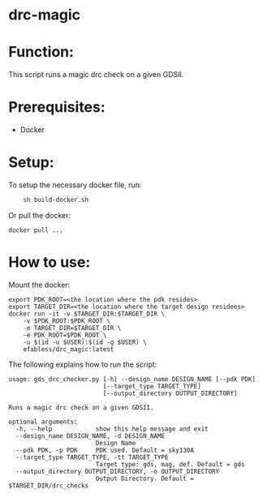 # drc-magic
# Function:

This script runs a magic drc check on a given GDSII.

# Prerequisites:

- Docker

# Setup:

To setup the necessary docker file, run:
```bash
    sh build-docker.sh
```

Or pull the docker:
```
docker pull ...
```
# How to use:

Mount the docker:

```
export PDK_ROOT=<the location where the pdk resides>
export TARGET_DIR=<the location where the target design residees>
docker run -it -v $TARGET_DIR:$TARGET_DIR \
    -v $PDK_ROOT:$PDK_ROOT \
    -e TARGET_DIR=$TARGET_DIR \
    -e PDK_ROOT=$PDK_ROOT \
    -u $(id -u $USER):$(id -g $USER) \
    efabless/drc_magic:latest
```

The following explains how to run the script:

```
usage: gds_drc_checker.py [-h] --design_name DESIGN_NAME [--pdk PDK]
                          [--target_type TARGET_TYPE]
                          [--output_directory OUTPUT_DIRECTORY]

Runs a magic drc check on a given GDSII.

optional arguments:
  -h, --help            show this help message and exit
  --design_name DESIGN_NAME, -d DESIGN_NAME
                        Design Name
  --pdk PDK, -p PDK     PDK used. Default = sky130A
  --target_type TARGET_TYPE, -tt TARGET_TYPE
                        Target type: gds, mag, def. Default = gds
  --output_directory OUTPUT_DIRECTORY, -o OUTPUT_DIRECTORY
                        Output Directory. Default = $TARGET_DIR/drc_checks
```
